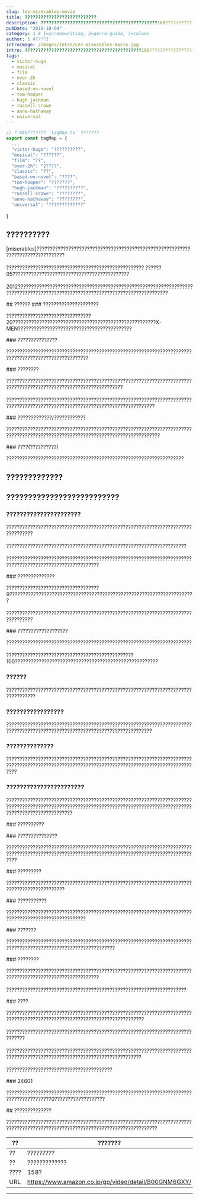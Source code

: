 ---slug: les-miserables-movie
title: ???????????????????????????description: ????????????????????????????????????????????160?????????????????????pubDate: "2019-10-04"category: 1 # 1=screenwriting, 2=genre-guide, 3=columnauthor: 1 #????1introImage: /images/intro/Les-miserables-movie.jpgintro: ????????????????????????????????????????????160?????????????????????tags:  - victor-hugo
  - musical
  - film
  - over-2h
  - classic
  - based-on-novel
  - tom-hooper
  - hugh-jackman
  - russell-crowe
  - anne-hathaway
  - universal
---```ts// ? GAS??????? `tagMap.ts` ???????export const tagMap = {  ...  "victor-hugo": "??????????",
  "musical": "??????",
  "film": "??",
  "over-2h": "2????",
  "classic": "??",
  "based-on-novel": "????",
  "tom-hooper": "???????",
  "hugh-jackman": "??????????",
  "russell-crowe": "????????",
  "anne-hathaway": "????????",
  "universal": "?????????????"
```} ## ??????????
<p>[miserables]????????????????????????????????????????????????????????????????????????????????<br><br>????????????????????????????????????????????????????
??????95????????????????????????????????????????????<br>
<br>
2012???????????????????????????????????????????????????????????????????????????????????????????????????????????????????????????????</p> 
 ## ??????
### ?????????????????????
<p>????????????????????????????????20??????????????????????????????????????????????????????X-MEN???????????????????????????????????????????</p> 
### ???????????????
<p>????????????????????????????????????????????????????????????????????????????????????????????????????? </p> 
### ????????
<p>?????????????????????????????????????????????????????????????????????????????????????????????????????????????????? <br>
<br>
??????????????????????????????????????????????????????????????????????????????????????????????????????????????????????????????
</p> 
### ?????????????/????????????
<p>????????????????????????????????????????????????????????????????????????????????????????????????????????????????????????????????</p> 
### ????(??????????)
<p>???????????????????????????????????????????????????????????????????</p> 

## ?????????????
## ??????????????????????????
### ??????????????????????
<p>????????????????????????????????????????????????????????????????????????????????<br>
<br>
????????????????????????????????????????????????????????????????????<br>
<br>
?????????????????????????????????????????????????????????????????????????????????????????????????????????
</p> 
### ??????????????
<p>???????????????????????????????????9??????????????????????????????????????????????????????????????????????<br>
<br>
???????????????????????????????????????????????????????????????????????????????? 
</p> 
### ???????????????????
<p>??????????????????????????????????????????????????????????????????????<br>
<br>
????????????????????????????????????????????????100??????????????????????????????????????????????????????
</p> 

### ??????
<p>????????????????????????????????????????????????????????????????????????????????? </p> 

### ?????????????????
<p>????????????????????????????????????????????????????????????????????????????????????????????????????????????????????????????? </p> 

### ??????????????
<p>????????????????????????????????????????????????????????????????????????????????????????????????????????????????????????????????????????????????</p> 

### ???????????????????????
<p>?????????????????????????????????????????????????????????????????????????????????????????????????????????????????????????????????????????????????????????????????????</p> 
### ??????????
<p???????????????????????????????????????????????????????????????????????????????></p> 
### ???????????????
<p>????????????????????????????????????????????????????????????????????????????????????????????????????????????????????????????????????????????????</p> 
### ?????????
<p>????????????????????????????????????????????????????????????????????????????????????????????</p>
### ???????????
<p>????????????????????????????????????????????????????????????????????????????????????????????????????</p>
### ???????
<p>???????????????????????????????????????????????????????????????????????????????????????????????????????????????</p>
### ????????
<p>?????????????????????????????????????????????????????????????????????????????????????????????????????????<br>
<br>
????????????????????????????????????????????????????????????????????
</p>
### ????
<p>??????????????????????????????????????????????????????????????????????????????????????????????????????????????????????????<br>
<br>
?????????????????????????????????????????????????????????????????????????????<br>
<br>
?????????????????????????????????????????????????????????????????????????????????????????????????????????????????????????<br>
<br>
????????????????????????????????????????</p>
### 24601
<p>???????????????????????????????????????????????????????????????????????????????????????0???????????????????</p>
## ??????????????
<p>???????????????????????????????????????????????????????????????????????????????????????????????????????????????????????????????</p> 

| ?? | ??????? || --- | --- || ?? | ????????? || ?? | ?????????????  || ???? | 158? || URL | https://www.amazon.co.jp/gp/video/detail/B00GNM6GXY/ |


 <!--:::????:::- ????1- ????2- ????3:::???????:::1. ????12. ????23. ????3:::??????GAS?????????:::[???????](https://example.com)![??????](/images/article/unique-id/sample.jpg)<a href="https://example.com" target="_blank" rel="noopener">???????</a>:::?:::| xxx | xxx ||----|------|| yyy | yyy || zzz | zzz |-->---